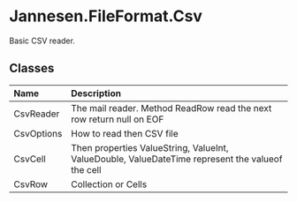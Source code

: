 ﻿# Jannesen.FileFormat.Csv

Basic CSV reader.

## Classes

| Name       | Description                                                                               |
|:-----------|:------------------------------------------------------------------------------------------|
| CsvReader  | The mail reader. Method ReadRow read the next row return null on EOF                      |
| CsvOptions | How to read then CSV file                                                                 |
| CsvCell    | Then properties ValueString, ValueInt, ValueDouble, ValueDateTime represent the valueof the cell |
| CsvRow     | Collection or Cells                                                                       |


